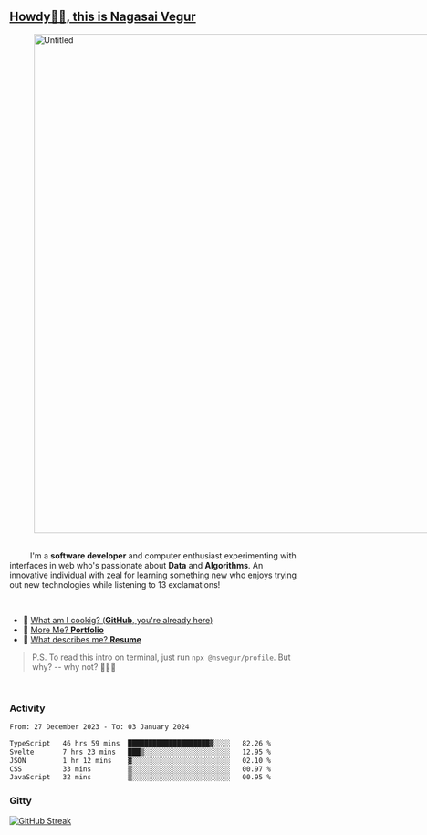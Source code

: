 
## [Howdy🖖🏻, this is Nagasai Vegur](https://nsvegur.me/)

<div style="
  display: flex;
  width: 100vw;
  justify-content: center;
  ">
  <img width="875" alt="Untitled" src="https://github.com/NSVEGUR/NSVEGUR/assets/83576465/f41a8098-aaa9-4353-8130-bd4076cb1d4a">
</div>

<br /> 
 
<p>
&emsp; &emsp; I'm a <b>software developer</b> and computer enthusiast experimenting with interfaces in web who's passionate about <b>Data</b> and <b>Algorithms</b>. An innovative individual with zeal for learning something new who enjoys trying out new technologies while listening to 13 exclamations!
</p>

<br /> 

- 🍔 [What am I cookig? (**GitHub**, you're already here)](https://github.com/NSVEGUR)
- 👻 [More Me? **Portfolio**](https://nsvegur.me/)
- 🔭 [What describes me? **Resume**](https://nsvegur.me/resume)

> P.S. To read this intro on terminal, just run `npx @nsvegur/profile`. But why? -- why not? 🤷🏻‍♂️

<br />

### Activity

<!--START_SECTION:waka-->

```txt
From: 27 December 2023 - To: 03 January 2024

TypeScript   46 hrs 59 mins  ████████████████████▓░░░░   82.26 %
Svelte       7 hrs 23 mins   ███▒░░░░░░░░░░░░░░░░░░░░░   12.95 %
JSON         1 hr 12 mins    ▓░░░░░░░░░░░░░░░░░░░░░░░░   02.10 %
CSS          33 mins         ▒░░░░░░░░░░░░░░░░░░░░░░░░   00.97 %
JavaScript   32 mins         ▒░░░░░░░░░░░░░░░░░░░░░░░░   00.95 %
```

<!--END_SECTION:waka-->

### Gitty

[![GitHub Streak](http://github-profile-summary-cards.vercel.app/api/cards/profile-details?username=NSVEGUR&theme=github_dark)]('https://github.com/NSVEGUR')

